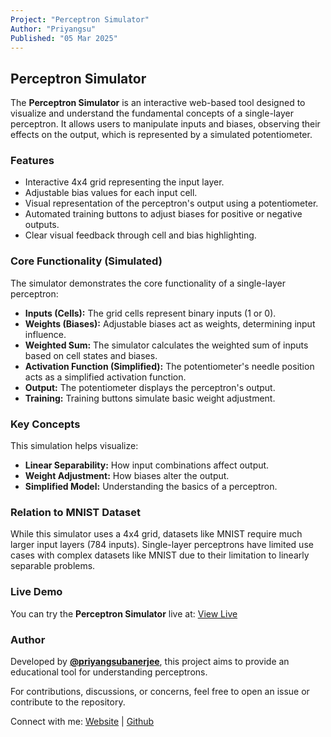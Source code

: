 ```yaml
---
Project: "Perceptron Simulator"
Author: "Priyangsu"
Published: "05 Mar 2025"
---
```


## Perceptron Simulator

The **Perceptron Simulator** is an interactive web-based tool designed to visualize and understand the fundamental concepts of a single-layer perceptron. It allows users to manipulate inputs and biases, observing their effects on the output, which is represented by a simulated potentiometer.

### Features

- Interactive 4x4 grid representing the input layer.
- Adjustable bias values for each input cell.
- Visual representation of the perceptron's output using a potentiometer.
- Automated training buttons to adjust biases for positive or negative outputs.
- Clear visual feedback through cell and bias highlighting.

### Core Functionality (Simulated)

The simulator demonstrates the core functionality of a single-layer perceptron:

- **Inputs (Cells):** The grid cells represent binary inputs (1 or 0).
- **Weights (Biases):** Adjustable biases act as weights, determining input influence.
- **Weighted Sum:** The simulator calculates the weighted sum of inputs based on cell states and biases.
- **Activation Function (Simplified):** The potentiometer's needle position acts as a simplified activation function.
- **Output:** The potentiometer displays the perceptron's output.
- **Training:** Training buttons simulate basic weight adjustment.

### Key Concepts

This simulation helps visualize:

- **Linear Separability:** How input combinations affect output.
- **Weight Adjustment:** How biases alter the output.
- **Simplified Model:** Understanding the basics of a perceptron.

### Relation to MNIST Dataset

While this simulator uses a 4x4 grid, datasets like MNIST require much larger input layers (784 inputs). Single-layer perceptrons have limited use cases with complex datasets like MNIST due to their limitation to linearly separable problems.

### Live Demo

You can try the **Perceptron Simulator** live at: [View Live](https://priyangsubanerjee.github.io/perceptron-simulator/)

### Author

Developed by **[@priyangsubanerjee](https://github.com/priyangsubanerjee)**, this project aims to provide an educational tool for understanding perceptrons.

For contributions, discussions, or concerns, feel free to open an issue or contribute to the repository.

Connect with me: [Website](https://priyangsu.dev) | [Github](https://github.com/priyangsubanerjee)
